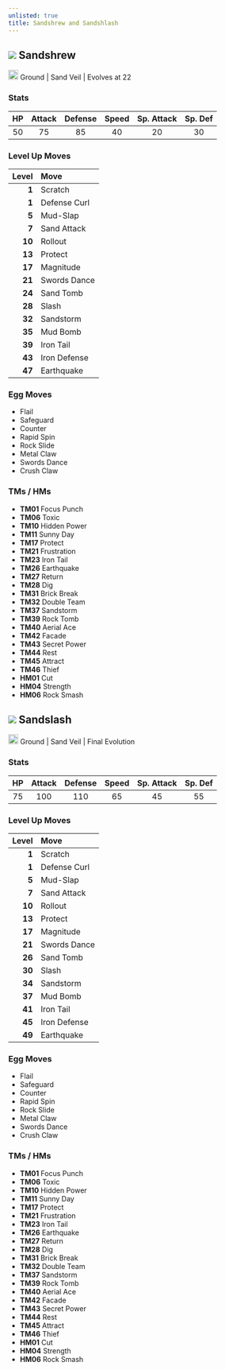 ```yaml
---
unlisted: true
title: Sandshrew and Sandshlash
---
```

## ![](https://serebii.net/emerald/pokemon/027.png) Sandshrew
<img src="https://archives.bulbagarden.net/media/upload/thumb/2/27/Ground_icon_SwSh.png/64px-Ground_icon_SwSh.png" width="20px" height="20px"> Ground | Sand Veil | Evolves at 22

### Stats

| HP | Attack | Defense | Speed | Sp. Attack | Sp. Def |
|:---:|:---:|:---:|:---:|:---:|:---:|
| 50 | 75 | 85 | 40 | 20 | 30 |

### Level Up Moves

| Level | Move |
|---:|:---|
| **1** | Scratch |
| **1** | Defense Curl |
| **5** | Mud-Slap |
| **7** | Sand Attack |
| **10** | Rollout |
| **13** | Protect |
| **17** | Magnitude |
| **21** | Swords Dance |
| **24** | Sand Tomb |
| **28** | Slash |
| **32** | Sandstorm |
| **35** | Mud Bomb |
| **39** | Iron Tail |
| **43** | Iron Defense |
| **47** | Earthquake |

### Egg Moves
 - Flail
 - Safeguard
 - Counter
 - Rapid Spin
 - Rock Slide
 - Metal Claw
 - Swords Dance
 - Crush Claw

### TMs / HMs
 - **TM01** Focus Punch
 - **TM06** Toxic
 - **TM10** Hidden Power
 - **TM11** Sunny Day
 - **TM17** Protect
 - **TM21** Frustration
 - **TM23** Iron Tail
 - **TM26** Earthquake
 - **TM27** Return
 - **TM28** Dig
 - **TM31** Brick Break
 - **TM32** Double Team
 - **TM37** Sandstorm
 - **TM39** Rock Tomb
 - **TM40** Aerial Ace
 - **TM42** Facade
 - **TM43** Secret Power
 - **TM44** Rest
 - **TM45** Attract
 - **TM46** Thief
 - **HM01** Cut
 - **HM04** Strength
 - **HM06** Rock Smash

## ![](https://serebii.net/emerald/pokemon/028.png) Sandslash
<img src="https://archives.bulbagarden.net/media/upload/thumb/2/27/Ground_icon_SwSh.png/64px-Ground_icon_SwSh.png" width="20px" height="20px"> Ground | Sand Veil | Final Evolution

### Stats

| HP | Attack | Defense | Speed | Sp. Attack | Sp. Def |
|:---:|:---:|:---:|:---:|:---:|:---:|
| 75 | 100 | 110 | 65 | 45 | 55 |

### Level Up Moves

| Level | Move |
|---:|:---|
| **1** | Scratch |
| **1** | Defense Curl |
| **5** | Mud-Slap |
| **7** | Sand Attack |
| **10** | Rollout |
| **13** | Protect |
| **17** | Magnitude |
| **21** | Swords Dance |
| **26** | Sand Tomb |
| **30** | Slash |
| **34** | Sandstorm |
| **37** | Mud Bomb |
| **41** | Iron Tail |
| **45** | Iron Defense |
| **49** | Earthquake |

### Egg Moves
 - Flail
 - Safeguard
 - Counter
 - Rapid Spin
 - Rock Slide
 - Metal Claw
 - Swords Dance
 - Crush Claw

### TMs / HMs
 - **TM01** Focus Punch
 - **TM06** Toxic
 - **TM10** Hidden Power
 - **TM11** Sunny Day
 - **TM17** Protect
 - **TM21** Frustration
 - **TM23** Iron Tail
 - **TM26** Earthquake
 - **TM27** Return
 - **TM28** Dig
 - **TM31** Brick Break
 - **TM32** Double Team
 - **TM37** Sandstorm
 - **TM39** Rock Tomb
 - **TM40** Aerial Ace
 - **TM42** Facade
 - **TM43** Secret Power
 - **TM44** Rest
 - **TM45** Attract
 - **TM46** Thief
 - **HM01** Cut
 - **HM04** Strength
 - **HM06** Rock Smash